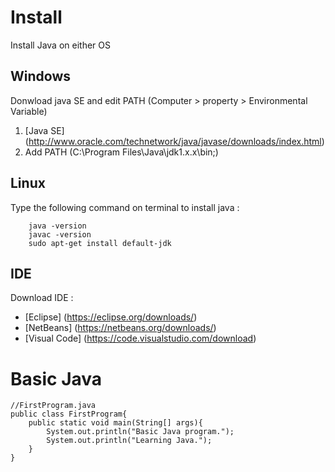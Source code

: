 # Install
Install Java on either OS

## Windows
Donwload java SE and edit PATH (Computer > property > Environmental Variable)

1. [Java SE] (http://www.oracle.com/technetwork/java/javase/downloads/index.html)
2. Add PATH (C:\Program Files\Java\jdk1.x.x\bin;)

## Linux
Type the following command on terminal to install java :
```
	java -version
	javac -version
	sudo apt-get install default-jdk
```

## IDE
Download IDE :

* [Eclipse] (https://eclipse.org/downloads/)
* [NetBeans] (https://netbeans.org/downloads/)
* [Visual Code] (https://code.visualstudio.com/download)

# Basic Java
```
//FirstProgram.java
public class FirstProgram{
	public static void main(String[] args){
		System.out.println("Basic Java program.");
		System.out.println("Learning Java.");
	}
}
```
